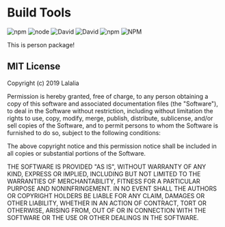 Build Tools 
=========
![npm](https://img.shields.io/npm/v/lalalia?style=flat-square)
![node](https://img.shields.io/node/v/lalalia?style=flat-square)
![David](https://img.shields.io/david/tinhvqbk/lalalia?style=flat-square)
![David](https://img.shields.io/david/dev/tinhvqbk/lalalia?style=flat-square)
![npm](https://img.shields.io/npm/dt/lalalia?style=flat-square)
![NPM](https://img.shields.io/npm/l/lalalia?style=flat-square)

This is person package!


## MIT License
Copyright (c) 2019 Lalalia

Permission is hereby granted, free of charge, to any person obtaining a copy
of this software and associated documentation files (the "Software"), to deal
in the Software without restriction, including without limitation the rights
to use, copy, modify, merge, publish, distribute, sublicense, and/or sell
copies of the Software, and to permit persons to whom the Software is
furnished to do so, subject to the following conditions:

The above copyright notice and this permission notice shall be included in all
copies or substantial portions of the Software.

THE SOFTWARE IS PROVIDED "AS IS", WITHOUT WARRANTY OF ANY KIND, EXPRESS OR
IMPLIED, INCLUDING BUT NOT LIMITED TO THE WARRANTIES OF MERCHANTABILITY,
FITNESS FOR A PARTICULAR PURPOSE AND NONINFRINGEMENT. IN NO EVENT SHALL THE
AUTHORS OR COPYRIGHT HOLDERS BE LIABLE FOR ANY CLAIM, DAMAGES OR OTHER
LIABILITY, WHETHER IN AN ACTION OF CONTRACT, TORT OR OTHERWISE, ARISING FROM,
OUT OF OR IN CONNECTION WITH THE SOFTWARE OR THE USE OR OTHER DEALINGS IN THE
SOFTWARE.
